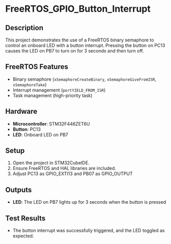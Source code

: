 # FreeRTOS_GPIO_Button_Interrupt

## Description
This project demonstrates the use of a FreeRTOS binary semaphore to control an onboard LED with a button interrupt. Pressing the button on PC13 causes the LED on PB7 to turn on for 3 seconds and then turn off.

## FreeRTOS Features
- Binary semaphore (`xSemaphoreCreateBinary`, `xSemaphoreGiveFromISR`, `xSemaphoreTake`)
- Interrupt management (`portYIELD_FROM_ISR`)
- Task management (high-priority task)

## Hardware
- **Microcontroller**: STM32F446ZET6U
- **Button**: PC13 
- **LED**: Onboard LED on PB7

## Setup
1. Open the project in STM32CubeIDE.
2. Ensure FreeRTOS and HAL libraries are included.
3. Adjust PC13 as GPIO_EXTI13 and PB07 as GPIO_OUTPUT

## Outputs
- **LED**: The LED on PB7 lights up for 3 seconds when the button is pressed

## Test Results
- The button interrupt was successfully triggered, and the LED toggled as expected.
